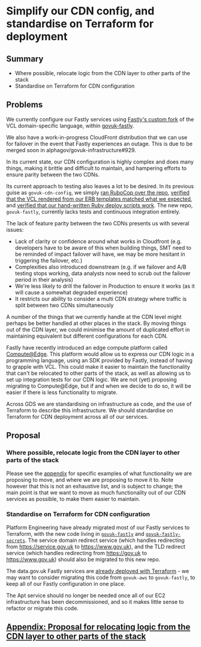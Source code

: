# Simplify our CDN config, and standardise on Terraform for deployment

## Summary

- Where possible, relocate logic from the CDN layer to other parts of the stack
- Standardise on Terraform for CDN configuration

## Problems

We currently configure our Fastly services using [Fastly's custom fork](https://developer.fastly.com/learning/vcl/using/) of the VCL domain-specific language, within [govuk-fastly](https://github.com/alphagov/govuk-fastly).

We also have a work-in-progress CloudFront distribution that we can use for failover in the event that Fastly experiences an outage. This is due to be merged soon in alphagov/govuk-infrastructure#929.

In its current state, our CDN configuration is highly complex and does many things, making it brittle and difficult to maintain, and hampering efforts to ensure parity between the two CDNs.

Its current approach to testing also leaves a lot to be desired. In its previous guise as `govuk-cdn-config`, we simply [ran RuboCop over the repo](https://github.com/alphagov/govuk-cdn-config/blob/5bff7b9d3b7ef51b493bb00e609fc714da2dc67a/Rakefile#L8), [verified that the VCL rendered from our ERB templates matched what we expected](https://github.com/alphagov/govuk-cdn-config/blob/5bff7b9d3b7ef51b493bb00e609fc714da2dc67a/spec/www_vcl_erb_spec.rb), and [verified that our hand-written Ruby deploy scripts work](https://github.com/alphagov/govuk-cdn-config/blob/5bff7b9d3b7ef51b493bb00e609fc714da2dc67a/spec/deploy_service_spec.rb). The new repo, `govuk-fastly`, currently lacks tests and continuous integration entirely.

The lack of feature parity between the two CDNs presents us with several issues:

- Lack of clarity or confidence around what works in Cloudfront (e.g. developers have to be aware of this when building things, SMT need to be reminded of impact failover will have, we may be more hesitant in triggering the failover, etc.)
- Complexities also introduced downstream (e.g. if we failover and A/B testing stops working, data analysts now need to scrub out the failover period in their analysis)
- We're less likely to drill the failover in Production to ensure it works (as it will cause a somewhat degraded experience)
- It restricts our ability to consider a multi CDN strategy where traffic is split between two CDNs simultaneously 

A number of the things that we currently handle at the CDN level might perhaps be better handled at other places in the stack. By moving things out of the CDN layer, we could minimise the amount of duplicated effort in maintaining equivalent but different configurations for each CDN.

Fastly have recently introduced an edge compute platform called [Compute@Edge](https://www.fastly.com/products/edge-compute). This platform would allow us to express our CDN logic in a programming language, using an SDK provided by Fastly, instead of having to grapple with VCL. This could make it easier to maintain the functionality that can't be relocated to other parts of the stack, as well as allowing us to set up integration tests for our CDN logic. We are not (yet) proposing migrating to Compute@Edge, but if and when we decide to do so, it will be easier if there is less functionality to migrate.

Across GDS we are standardising on infrastructure as code, and the use of Terraform to describe this infrastructure. We should standardise on Terraform for CDN deployment across all of our services.

## Proposal

### Where possible, relocate logic from the CDN layer to other parts of the stack

Please see the [appendix](rfc-163/relocating-logic-from-cdn.md) for specific examples of what functionality we are proposing to move, and where we are proposing to move it to. Note however that this is not an exhaustive list, and is subject to change; the main point is that we want to move as much functionality out of our CDN services as possible, to make them easier to maintain.

### Standardise on Terraform for CDN configuration

Platform Engineering have already migrated most of our Fastly services to Terraform, with the new code living in [`govuk-fastly`](https://github.com/alphagov/govuk-fastly) and [`govuk-fastly-secrets`](https://github.com/alphagov/govuk-fastly-secrets). The service domain redirect service (which handles redirecting from https://service.gov.uk to https://www.gov.uk), and the TLD redirect service (which handles redirecting from https://gov.uk to https://www.gov.uk) should also be migrated to this new repo.

The data.gov.uk Fastly services are [already deployed with Terraform](https://github.com/alphagov/govuk-aws/tree/main/terraform/projects/fastly-datagovuk) - we may want to consider migrating this code from `govuk-aws` to `govuk-fastly`, to keep all of our Fastly configuration in one place.

The Apt service should no longer be needed once all of our EC2 infrastructure has been decommissioned, and so it makes little sense to refactor or migrate this code.

## [Appendix: Proposal for relocating logic from the CDN layer to other parts of the stack](rfc-163/relocating-logic-from-cdn.md)
